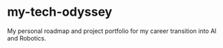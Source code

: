 # my-tech-odyssey
My personal roadmap and project portfolio for my career transition into AI and Robotics.
